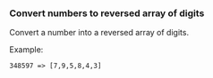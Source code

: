 ### Convert numbers to reversed array of digits

Convert a number into a reversed array of digits.

Example:

`348597 => [7,9,5,8,4,3]`
